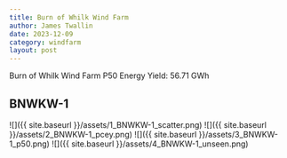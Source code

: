 ```yaml
---
title: Burn of Whilk Wind Farm
author: James Twallin
date: 2023-12-09
category: windfarm
layout: post
---
```

Burn of Whilk Wind Farm P50 Energy Yield: 56.71 GWh

BNWKW-1
-------------
![]({{ site.baseurl }}/assets/1_BNWKW-1_scatter.png)
![]({{ site.baseurl }}/assets/2_BNWKW-1_pcey.png)
![]({{ site.baseurl }}/assets/3_BNWKW-1_p50.png)
![]({{ site.baseurl }}/assets/4_BNWKW-1_unseen.png)

